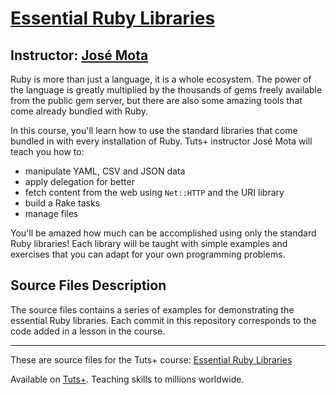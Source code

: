 # [Essential Ruby Libraries][published url]
## Instructor: [José Mota][instructor url]


Ruby is more than just a language, it is a whole ecosystem. The power of the language is greatly multiplied by the thousands of gems freely available from the public gem server, but there are also some amazing tools that come already bundled with Ruby.

In this course, you'll learn how to use the standard libraries that come bundled in with every installation of Ruby. Tuts+ instructor José Mota will teach you how to:
- manipulate YAML, CSV and JSON data
- apply delegation for better
- fetch content from the web using `Net::HTTP` and the URI library
- build a Rake tasks
- manage files

You'll be amazed how much can be accomplished using only the standard Ruby libraries! Each library will be taught with simple examples and exercises that you can adapt for your own programming problems.

## Source Files Description

The source files contains a series of examples for demonstrating the essential Ruby libraries. Each commit in this repository corresponds to the code added in a lesson in the course.


------

These are source files for the Tuts+ course: [Essential Ruby Libraries][published url]

Available on [Tuts+](https://tutsplus.com). Teaching skills to millions worldwide.

[published url]: https://code.tutsplus.com/courses/essential-ruby-libraries
[instructor url]: https://tutsplus.com/authors/jose-mota
